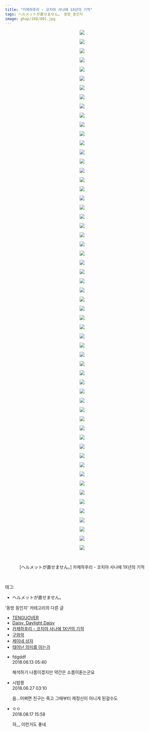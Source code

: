 ```yaml
---
title: "카제하후리 - 코치야 사나에 1X년의 기적"
tags: ヘルメットが直せません。 동방_동인지
image: ghap/288/001.jpg
---
```

<div class="article">
<p style="text-align: center; clear: none; float: none;"><img src="{{ site.nasurl }}/ghap/288/001.jpg"/></p>
<p style="text-align: center; clear: none; float: none;"><img src="{{ site.nasurl }}/ghap/288/002.png"/></p>
<p style="text-align: center; clear: none; float: none;"><img src="{{ site.nasurl }}/ghap/288/003.jpg"/></p>
<p style="text-align: center; clear: none; float: none;"><img src="{{ site.nasurl }}/ghap/288/004.jpg"/></p>
<p style="text-align: center; clear: none; float: none;"><img src="{{ site.nasurl }}/ghap/288/005.jpg"/></p>
<p style="text-align: center; clear: none; float: none;"><img src="{{ site.nasurl }}/ghap/288/006.jpg"/></p>
<p style="text-align: center; clear: none; float: none;"><img src="{{ site.nasurl }}/ghap/288/007.jpg"/></p>
<p style="text-align: center; clear: none; float: none;"><img src="{{ site.nasurl }}/ghap/288/008.jpg"/></p>
<p style="text-align: center; clear: none; float: none;"><img src="{{ site.nasurl }}/ghap/288/009.jpg"/></p>
<p style="text-align: center; clear: none; float: none;"><img src="{{ site.nasurl }}/ghap/288/010.jpg"/></p>
<p style="text-align: center; clear: none; float: none;"><img src="{{ site.nasurl }}/ghap/288/011.jpg"/></p>
<p style="text-align: center; clear: none; float: none;"><img src="{{ site.nasurl }}/ghap/288/012.jpg"/></p>
<p style="text-align: center; clear: none; float: none;"><img src="{{ site.nasurl }}/ghap/288/013.jpg"/></p>
<p style="text-align: center; clear: none; float: none;"><img src="{{ site.nasurl }}/ghap/288/014.jpg"/></p>
<p style="text-align: center; clear: none; float: none;"><img src="{{ site.nasurl }}/ghap/288/015.jpg"/></p>
<p style="text-align: center; clear: none; float: none;"><img src="{{ site.nasurl }}/ghap/288/016.jpg"/></p>
<p style="text-align: center; clear: none; float: none;"><img src="{{ site.nasurl }}/ghap/288/017.jpg"/></p>
<p style="text-align: center; clear: none; float: none;"><img src="{{ site.nasurl }}/ghap/288/018.jpg"/></p>
<p style="text-align: center; clear: none; float: none;"><img src="{{ site.nasurl }}/ghap/288/019.jpg"/></p>
<p style="text-align: center; clear: none; float: none;"><img src="{{ site.nasurl }}/ghap/288/020.jpg"/></p>
<p style="text-align: center; clear: none; float: none;"><img src="{{ site.nasurl }}/ghap/288/021.jpg"/></p>
<p style="text-align: center; clear: none; float: none;"><img src="{{ site.nasurl }}/ghap/288/022.jpg"/></p>
<p style="text-align: center; clear: none; float: none;"><img src="{{ site.nasurl }}/ghap/288/023.jpg"/></p>
<p style="text-align: center; clear: none; float: none;"><img src="{{ site.nasurl }}/ghap/288/024.jpg"/></p>
<p style="text-align: center; clear: none; float: none;"><img src="{{ site.nasurl }}/ghap/288/025.jpg"/></p>
<p style="text-align: center; clear: none; float: none;"><img src="{{ site.nasurl }}/ghap/288/026.jpg"/></p>
<p style="text-align: center; clear: none; float: none;"><img src="{{ site.nasurl }}/ghap/288/027.jpg"/></p>
<p style="text-align: center; clear: none; float: none;"><img src="{{ site.nasurl }}/ghap/288/028.jpg"/></p>
<p style="text-align: center; clear: none; float: none;"><img src="{{ site.nasurl }}/ghap/288/029.jpg"/></p>
<p style="text-align: center; clear: none; float: none;"><img src="{{ site.nasurl }}/ghap/288/030.jpg"/></p>
<p style="text-align: center; clear: none; float: none;"><img src="{{ site.nasurl }}/ghap/288/031.jpg"/></p>
<p style="text-align: center; clear: none; float: none;"><img src="{{ site.nasurl }}/ghap/288/032.jpg"/></p>
<p style="text-align: center; clear: none; float: none;"><img src="{{ site.nasurl }}/ghap/288/033.jpg"/></p>
<p style="text-align: center; clear: none; float: none;"><img src="{{ site.nasurl }}/ghap/288/034.jpg"/></p>
<p style="text-align: center; clear: none; float: none;"><img src="{{ site.nasurl }}/ghap/288/035.jpg"/></p>
<p style="text-align: center; clear: none; float: none;"><img src="{{ site.nasurl }}/ghap/288/036.jpg"/></p>
<p style="text-align: center; clear: none; float: none;"><img src="{{ site.nasurl }}/ghap/288/037.jpg"/></p>
<p style="text-align: center; clear: none; float: none;"><img src="{{ site.nasurl }}/ghap/288/038.jpg"/></p>
<p style="text-align: center; clear: none; float: none;"><img src="{{ site.nasurl }}/ghap/288/039.jpg"/></p>
<p style="text-align: center; clear: none; float: none;"><img src="{{ site.nasurl }}/ghap/288/040.jpg"/></p>
<p style="text-align: center; clear: none; float: none;"><img src="{{ site.nasurl }}/ghap/288/041.jpg"/></p>
<p style="text-align: center; clear: none; float: none;"><img src="{{ site.nasurl }}/ghap/288/042.jpg"/></p>
<p style="text-align: center; clear: none; float: none;"><img src="{{ site.nasurl }}/ghap/288/043.jpg"/></p>
<p style="text-align: center; clear: none; float: none;"><img src="{{ site.nasurl }}/ghap/288/044.jpg"/></p>
<p style="text-align: center; clear: none; float: none;"><img src="{{ site.nasurl }}/ghap/288/045.jpg"/></p>
<p style="text-align: center; clear: none; float: none;"><img src="{{ site.nasurl }}/ghap/288/046.jpg"/></p>
<p style="text-align: center; clear: none; float: none;"><img src="{{ site.nasurl }}/ghap/288/047.jpg"/></p>
<p style="text-align: center; clear: none; float: none;"><img src="{{ site.nasurl }}/ghap/288/048.jpg"/></p>
<p style="text-align: center; clear: none; float: none;"><img src="{{ site.nasurl }}/ghap/288/049.jpg"/></p>
<p style="text-align: center; clear: none; float: none;"><img src="{{ site.nasurl }}/ghap/288/050.jpg"/></p>
<p style="text-align: center; clear: none; float: none;"><img src="{{ site.nasurl }}/ghap/288/051.jpg"/></p>
<p style="text-align: center; clear: none; float: none;"><img src="{{ site.nasurl }}/ghap/288/052.jpg"/></p>
<p style="text-align: center; clear: none; float: none;"><img src="{{ site.nasurl }}/ghap/288/053.jpg"/></p>
<p style="text-align: center; clear: none; float: none;"><img src="{{ site.nasurl }}/ghap/288/054.jpg"/></p>
<p style="text-align: center; clear: none; float: none;"><img src="{{ site.nasurl }}/ghap/288/055.jpg"/></p>
<p style="text-align: center; clear: none; float: none;"><img src="{{ site.nasurl }}/ghap/288/056.jpg"/></p>
<p style="text-align: center; clear: none; float: none;"><img src="{{ site.nasurl }}/ghap/288/057.jpg"/></p>
<p style="text-align: center; clear: none; float: none;"><br/></p>
<p style="text-align: center; clear: none; float: none;">[ヘルメットが直せません。] 카제하후리 - 코치야 사나에 1X년의 기적</p>
<p><br/></p>
</div><div class="tagTrail">
<p>태그: </p>
<ul>
<li>ヘルメットが直せません。</li>
</ul>
</div><div class="another">
<p>'동방 동인지' 카테고리의 다른 글</p>
<ul>
<li><a href="/2016-06-19-ghap_290">TENGUOVER</a></li>
<li><a href="/2016-06-19-ghap_289">Daisy, Daylight Daisy</a></li>
<li><a href="/2016-06-19-ghap_288">카제하후리 - 코치야 사나에 1X년의 기적</a></li>
<li><a href="/2016-06-19-ghap_287">구와악</a></li>
<li><a href="/2016-06-19-ghap_286">케이네 상자</a></li>
<li><a href="/2016-06-19-ghap_285">태어난 의미를 아는가</a></li>
</ul>
</div><div class="cb_module cb_fluid">
<div class="cb_wrt cb_profile">
<div class="comment">
<ul>
<li class="cb_thumb_off" id="comment15269947">
<div class="cb_comment_area">
<div class="cb_info_area">
<div class="cb_section">
<span class="cb_nick_name">fdgddf</span>
</div>
<div class="cb_section">
<span class="cb_date">2018.06.13 05:40 </span>
</div>
</div>
<div class="cb_dsc_comment">
<p class="cb_dsc">
											해석하기 나름이겠지만 약간은 소름이돋는군요<br/>
</p>
</div>
</div></li>
<li class="cb_thumb_off" id="comment15277282">
<div class="cb_comment_area">
<div class="cb_info_area">
<div class="cb_section">
<span class="cb_nick_name">시밤쾅</span>
</div>
<div class="cb_section">
<span class="cb_date">2018.06.27 03:10 </span>
</div>
</div>
<div class="cb_dsc_comment">
<p class="cb_dsc">
											음...어쩌면 친구는 죽고 그때부터 제정신이 아니게 된걸수도
										</p>
</div>
</div></li>
<li class="cb_thumb_off" id="comment15310866">
<div class="cb_comment_area">
<div class="cb_info_area">
<div class="cb_section">
<span class="cb_nick_name">ㅇㅇ</span>
</div>
<div class="cb_section">
<span class="cb_date">2018.08.17 15:58 </span>
</div>
</div>
<div class="cb_dsc_comment">
<p class="cb_dsc">
											햐,,, 이런거도 좋네
										</p>
</div>
</div></li>
</ul>
</div>
</div><!-- commentList close -->
</div>